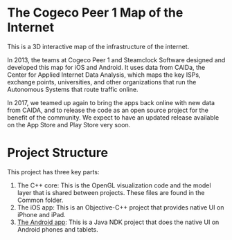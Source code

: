 The Cogeco Peer 1 Map of the Internet
===========

This is a 3D interactive map of the infrastructure of the internet.

In 2013, the teams at Cogeco Peer 1 and Steamclock Software designed and developed this map for iOS and Android. It uses data from CAIDa, the Center for Applied Internet Data Analysis, which maps the key ISPs, exchange points, universities, and other organizations that run the Autonomous Systems that route traffic online.

In 2017, we teamed up again to bring the apps back online with new data from CAIDA, and to release the code as an open source project for the benefit of the community. We expect to have an updated release available on the App Store and Play Store very soon.

Project Structure
=================

This project has three key parts:

1. The C++ core: This is the OpenGL visualization code and the model layer that is shared between projects. These files are found in the Common folder.
2. The iOS app: This is an Objective-C++ project that provides native UI on iPhone and iPad.
3. [The Android app](Android/README.md): This is a Java NDK project that does the native UI on Android phones and tablets.